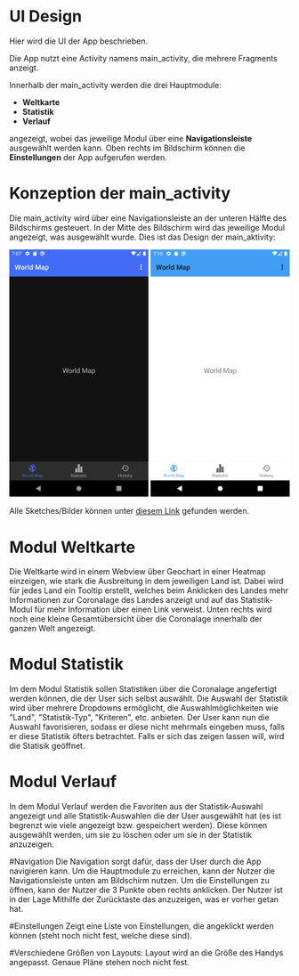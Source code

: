# UI Design
Hier wird die UI der App beschrieben.

Die App nutzt eine Activity namens main_activity, die mehrere Fragments anzeigt.

Innerhalb der main_activity werden die drei Hauptmodule:

- **Weltkarte**
- **Statistik**
- **Verlauf**

angezeigt, wobei das jeweilige Modul über eine **Navigationsleiste** ausgewählt werden kann.
Oben rechts im Bildschirm können die **Einstellungen** der App aufgerufen werden.

# Konzeption der main_activity
Die main_activity wird über eine Navigationsleiste an der unteren Hälfte des Bildschirms gesteuert.
In der Mitte des Bildschirm wird das jeweilige Modul angezeigt, was ausgewählt wurde.
Dies ist das Design der main_aktivity:

<img src="Dark%20Mode%20Hauptbildschirm.png" width=250>
<img src="Light%20Mode%20Hauptbildschirm.png" width=250>

Alle Sketches/Bilder können unter [diesem Link](/planung/ui) gefunden werden.

# Modul Weltkarte
Die Weltkarte wird in einem Webview über Geochart in einer Heatmap einzeigen, wie stark die Ausbreitung in dem jeweiligen Land ist.
Dabei wird für jedes Land ein Tooltip erstellt, welches beim Anklicken des Landes mehr Informationen zur Coronalage des Landes anzeigt und auf das Statistik-Modul für mehr Information über einen Link verweist.
Unten rechts wird noch eine kleine Gesamtübersicht über die Coronalage innerhalb der ganzen Welt angezeigt.

# Modul Statistik
Im dem Modul Statistik sollen Statistiken über die Coronalage angefertigt werden können, die der User sich selbst auswählt.
Die Auswahl der Statistik wird über mehrere Dropdowns ermöglicht, die Auswahlmöglichkeiten wie "Land", "Statistik-Typ", "Kriteren", etc. anbieten. Der User kann nun die Auswahl favorisieren, sodass er diese nicht mehrmals eingeben muss, falls er diese Statistik öfters betrachtet. Falls er sich das zeigen lassen will, wird die Statisik geöffnet.

# Modul Verlauf
In dem Modul Verlauf werden die Favoriten aus der Statistik-Auswahl angezeigt und alle Statistik-Auswahlen die der User ausgewählt hat (es ist begrenzt wie viele angezeigt bzw. gespeichert werden). Diese können ausgewählt werden, um sie zu löschen oder um sie in der Statistik anzuzeigen.

#Navigation
Die Navigation sorgt dafür, dass der User durch die App navigieren kann.
Um die Hauptmodule zu erreichen, kann der Nutzer die Navigationsleiste unten am Bildschirm nutzen.
Um die Einstellungen zu öffnen, kann der Nutzer die 3 Punkte oben rechts anklicken.
Der Nutzer ist in der Lage Mithilfe der Zurücktaste das anzuzeigen, was er vorher getan hat.

#Einstellungen
Zeigt eine Liste von Einstellungen, die angeklickt werden können (steht noch nicht fest, welche diese sind).

#Verschiedene Größen von Layouts:
Layout wird an die Größe des Handys angepasst. Genaue Pläne stehen noch nicht fest.

